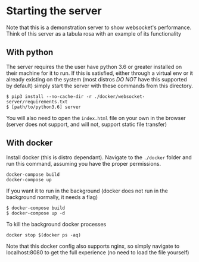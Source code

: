 # Starting the server

Note that this is a demonstration server to show websocket's performance. Think of this server as a tabula rosa with an example of its functionality

## With python
The server requires the the user have python 3.6 or greater installed on their machine for it to run. If this is satisfied, either through a virtual env or it already existing on the system (most distros *DO NOT* have this supported by default) simply start the server with these commands from this directory.
```
$ pip3 install --no-cache-dir -r ./docker/websocket-server/requirements.txt
$ [path/to/python3.6] server
```

You will also need to open the `index.html` file on your own in the browser (server does not support, and will not, support static file transfer)

## With docker
Install docker (this is distro dependant). Navigate to the `./docker` folder and run this command, assuming you have the proper permissions.

```
docker-compose build
docker-compose up
```

If you want it to run in the background (docker does not run in the background normally, it needs a flag)

```
$ docker-compose build
$ docker-compose up -d 
```

To kill the background docker processes

```
docker stop $(docker ps -aq)
```

Note that this docker config also supports nginx, so simply navigate to localhost:8080 to get the full experience (no need to load the file yourself)